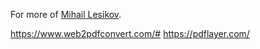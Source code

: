 For more of [Mihail Lesikov](https://mlesikov.github.io/cv/).

https://www.web2pdfconvert.com/#
https://pdflayer.com/
